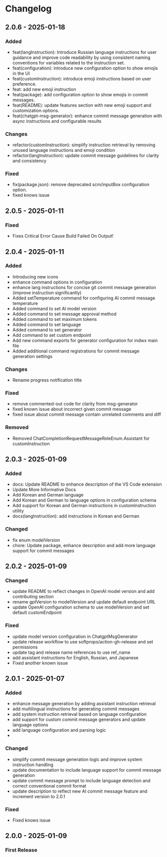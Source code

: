 # Changelog

## 2.0.6 - 2025-01-18

### Added

- feat(langInstruction): Introduce Russian language instructions for user guidance and improve code readability by using consistent naming conventions for variables related to the instruction set.
- feat(configuration): introduce new configuration option to show emojis in the UI
- feat(customInstruction): introduce emoji instructions based on user preference.
- feat: add new emoji instruction
- feat(package): add configuration option to show emojis in commit messages.
- feat(README): update features section with new emoji support and customization options.
- feat(chatgpt-msg-generator): enhance commit message generation with async instructions and configurable results

### Changes

- refactor(customInstruction): simplify instruction retrieval by removing unused language instructions and emoji condition
- refactor(langInstruction): update commit message guidelines for clarity and consistency

### Fixed

- fix(package.json): remove deprecated scm/inputBox configuration option.
- fixed knows issue

## 2.0.5 - 2025-01-11

### Fixed

- Fixes Critical Error Cause Build Failed On Output!

## 2.0.4 - 2025-01-11

### Added

- Introducing new icons
- enhance command options in configuration
- enhance lang instructions for concise git commit message generation (improve instruction significantly)
- Added setTemperature command for configuring AI commit message temperature
- Added command to set AI model version
- Added command to set message approval method
- Added command to set maximum tokens
- Added command to set language
- Added command to set generator
- Add command to set custom endpoint
- Add new command exports for generator configuration for indwx main file
- Added additional command registrations for commit message generation settings

### Changes

- Rename progress notification title

### Fixed

- remove commented-out code for clarity from msg-generator
- fixed known issue about incorrect given commit message
- fixed issue about commit message contain unrelated comments and diff

### Removed

- Removed ChatCompletionRequestMessageRoleEnum.Assistant for customInstruction

## 2.0.3 - 2025-01-09

### Added

- docs: Update README to enhance description of the VS Code extension
- Update More Informative Docs
- Add Korean and German language
- Add Korean and German to language options in configuration schema
- Add support for Korean and German instructions in customInstruction utility
- docs(langInstruction): add instructions in Korean and German

### Changed

- fix enum modelVersion
- chore: Update package, enhance description and add more language support for commit messages


## 2.0.2 - 2025-01-09

### Changed

- update README to reflect changes in OpenAI model version and add contributing section
- rename gptVersion to modelVersion and update default endpoint URL
- update OpenAI configuration schema to use modelVersion and set default customEndpoint

### Fixed

- update model version configuration in ChatgptMsgGenerator
- update release workflow to use softprops/action-gh-release and set permissions
- update tag and release name references to use ref_name
- add assistant instructions for English, Russian, and Japanese
- Fixed another known issue



## 2.0.1 - 2025-01-07

### Added

- enhance message generation by adding assistant instruction retrieval
- add multilingual instructions for generating commit messages
- add system instruction retrieval based on language configuration
- add support for custom commit message generators and update language options
- add language configuration and parsing logic
- 

### Changed

- simplify commit message generation logic and improve system instruction handling
- update documentation to include language support for commit message generation
- update commit message prompt to include language detection and correct conventional commit format
- update description to reflect new AI commit message feature and increment version to 2.0.1

### Fixed

- Fixed knows issue


## 2.0.0 - 2025-01-09

### First Release